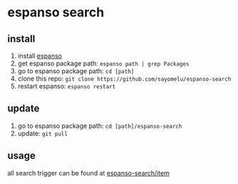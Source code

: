 # espanso search

## install

1. install [espanso](https://espanso.org)
2. get espanso package path: `espanso path | grep Packages`
3. go to espanso package path: `cd [path]`
4. clone this repo: `git clone https://github.com/sayomelu/espanso-search`
5. restart espanso: `espanso restart`

## update

1. go to espanso package path: `cd [path]/espanso-search`
2. update: `git pull`

## usage

all search trigger can be found at [espanso-search/item](./item)
